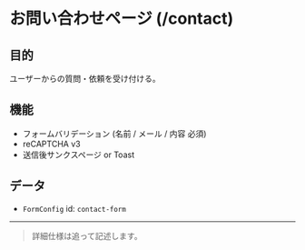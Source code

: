 # お問い合わせページ (/contact)

## 目的

ユーザーからの質問・依頼を受け付ける。

## 機能

- フォームバリデーション (名前 / メール / 内容 必須)
- reCAPTCHA v3
- 送信後サンクスページ or Toast

## データ

- `FormConfig` id: `contact-form`

---

> 詳細仕様は追って記述します。

